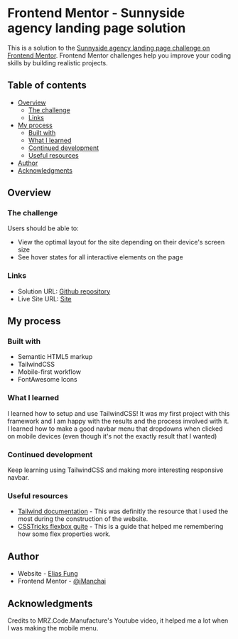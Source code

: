 # Frontend Mentor - Sunnyside agency landing page solution

This is a solution to the [Sunnyside agency landing page challenge on Frontend Mentor](https://www.frontendmentor.io/challenges/sunnyside-agency-landing-page-7yVs3B6ef). Frontend Mentor challenges help you improve your coding skills by building realistic projects.

## Table of contents

- [Overview](#overview)
  - [The challenge](#the-challenge)
  - [Links](#links)
- [My process](#my-process)
  - [Built with](#built-with)
  - [What I learned](#what-i-learned)
  - [Continued development](#continued-development)
  - [Useful resources](#useful-resources)
- [Author](#author)
- [Acknowledgments](#acknowledgments)

## Overview

### The challenge

Users should be able to:

- View the optimal layout for the site depending on their device's screen size
- See hover states for all interactive elements on the page

### Links

- Solution URL: [Github repository](https://github.com/iManchai/fem-sunny-agency-landing-page)
- Live Site URL: [Site](https://fascinating-sunshine-cf9282.netlify.app/)

## My process

### Built with

- Semantic HTML5 markup
- TailwindCSS
- Mobile-first workflow
- FontAwesome Icons

### What I learned

I learned how to setup and use TailwindCSS! It was my first project with this framework and I am happy with the results and the process involved with it. I learned how to make a good navbar menu that dropdowns when clicked on mobile devices (even though it's not the exactly result that I wanted)

### Continued development

Keep learning using TailwindCSS and making more interesting responsive navbar.

### Useful resources

- [Tailwind documentation](https://tailwindcss.com/docs/installation) - This was definitly the resource that I used the most during the construction of the website.
- [CSSTricks flexbox guite](https://css-tricks.com/snippets/css/a-guide-to-flexbox/) - This is a guide that helped me remembering how some flex properties work. 

## Author

- Website - [Elias Fung](https://imanchai.github.io/CV/)
- Frontend Mentor - [@iManchai](https://www.frontendmentor.io/profile/iManchai)

## Acknowledgments

Credits to MRZ.Code.Manufacture's Youtube video, it helped me a lot when I was making the mobile menu. 
